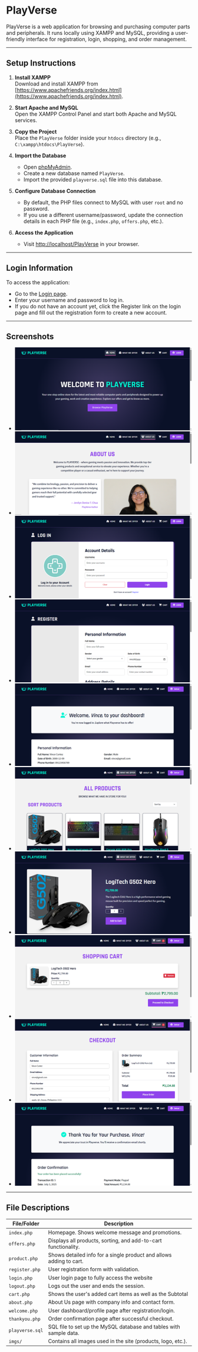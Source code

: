 # PlayVerse

PlayVerse is a web application for browsing and purchasing computer parts and peripherals. It runs locally using XAMPP and MySQL, providing a user-friendly interface for registration, login, shopping, and order management.

---

## Setup Instructions

1. **Install XAMPP**  
   Download and install XAMPP from [https://www.apachefriends.org/index.html](https://www.apachefriends.org/index.html).

2. **Start Apache and MySQL**  
   Open the XAMPP Control Panel and start both Apache and MySQL services.

3. **Copy the Project**  
   Place the `PlayVerse` folder inside your `htdocs` directory (e.g., `C:\xampp\htdocs\PlayVerse`).

4. **Import the Database**

    - Open [phpMyAdmin](http://localhost/phpmyadmin).
    - Create a new database named `PlayVerse`.
    - Import the provided `playverse.sql` file into this database.

5. **Configure Database Connection**

    - By default, the PHP files connect to MySQL with user `root` and no password.
    - If you use a different username/password, update the connection details in each PHP file (e.g., `index.php`, `offers.php`, etc.).

6. **Access the Application**
    - Visit [http://localhost/PlayVerse](http://localhost/PlayVerse) in your browser.

---

## Login Information

To access the application:

-   Go to the [Login page](http://localhost/PlayVerse/login.php).
-   Enter your username and password to log in.
-   If you do not have an account yet, click the Register link on the login page and fill out the registration form to create a new account.

---

## Screenshots

-   ![Homepage](screenshots/index.png)
-   ![About](screenshots/about.png)
-   ![Login](screenshots/login.png)
-   ![Register](screenshots/register.png)
-   ![Welcome](screenshots/welcome.png)
-   ![Offers](screenshots/offers.png)
-   ![Products](screenshots/products.png)
-   ![Cart](screenshots/cart.png)
-   ![Checkout](screenshots/checkout.png)
-   ![ThankYou](screenshots/thankyou.png)

---

## File Descriptions

| File/Folder     | Description                                                         |
| --------------- | ------------------------------------------------------------------- |
| `index.php`     | Homepage. Shows welcome message and promotions.                     |
| `offers.php`    | Displays all products, sorting, and add-to-cart functionality.      |
| `product.php`   | Shows detailed info for a single product and allows adding to cart. |
| `register.php`  | User registration form with validation.                             |
| `login.php`     | User login page to fully access the website                         |
| `logout.php`    | Logs out the user and ends the session.                             |
| `cart.php`      | Shows the user's added cart items as well as the Subtotal           |
| `about.php`     | About Us page with company info and contact form.                   |
| `welcome.php`   | User dashboard/profile page after registration/login.               |
| `thankyou.php`  | Order confirmation page after successful checkout.                  |
| `playverse.sql` | SQL file to set up the MySQL database and tables with sample data.  |
| `imgs/`         | Contains all images used in the site (products, logo, etc.).        |
